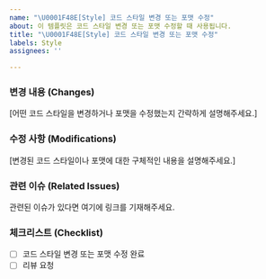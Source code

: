 ```yaml
---
name: "\U0001F48E[Style] 코드 스타일 변경 또는 포맷 수정"
about: 이 템플릿은 코드 스타일 변경 또는 포맷 수정할 때 사용됩니다.
title: "\U0001F48E[Style] 코드 스타일 변경 또는 포맷 수정"
labels: Style
assignees: ''

---
```


### 변경 내용 (Changes)
[어떤 코드 스타일을 변경하거나 포맷을 수정했는지 간략하게 설명해주세요.]

### 수정 사항 (Modifications)
[변경된 코드 스타일이나 포맷에 대한 구체적인 내용을 설명해주세요.]

### 관련 이슈 (Related Issues)
관련된 이슈가 있다면 여기에 링크를 기재해주세요.

### 체크리스트 (Checklist)
- [ ] 코드 스타일 변경 또는 포맷 수정 완료
- [ ] 리뷰 요청
